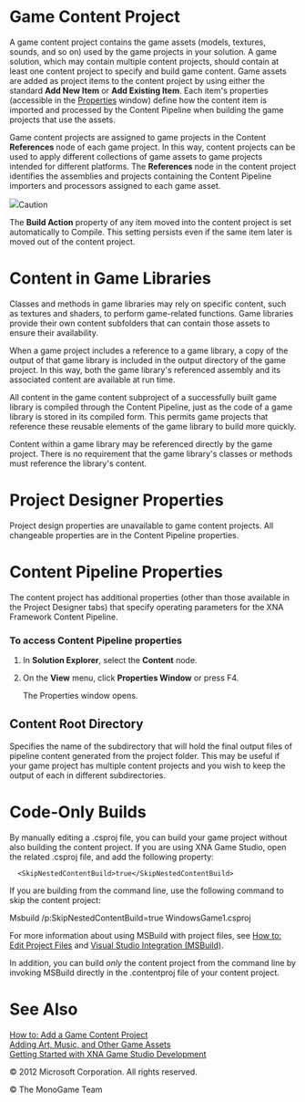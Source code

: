 

# Game Content Project

A game content project contains the game assets (models, textures, sounds, and so on) used by the game projects in your solution. A game solution, which may contain multiple content projects, should contain at least one content project to specify and build game content. Game assets are added as project items to the content project by using either the standard **Add New Item** or **Add Existing Item**. Each item's properties (accessible in the [Properties](UsingXNA_Dlg_Properties.md) window) define how the content item is imported and processed by the Content Pipeline when building the game projects that use the assets.

Game content projects are assigned to game projects in the Content **References** node of each game project. In this way, content projects can be used to apply different collections of game assets to game projects intended for different platforms. The **References** node in the content project identifies the assemblies and projects containing the Content Pipeline importers and processors assigned to each game asset.

![](caution.gif)Caution

The **Build Action** property of any item moved into the content project is set automatically to Compile. This setting persists even if the same item later is moved out of the content project.

# Content in Game Libraries

Classes and methods in game libraries may rely on specific content, such as textures and shaders, to perform game-related functions. Game libraries provide their own content subfolders that can contain those assets to ensure their availability.

When a game project includes a reference to a game library, a copy of the output of that game library is included in the output directory of the game project. In this way, both the game library's referenced assembly and its associated content are available at run time.

All content in the game content subproject of a successfully built game library is compiled through the Content Pipeline, just as the code of a game library is stored in its compiled form. This permits game projects that reference these reusable elements of the game library to build more quickly.

Content within a game library may be referenced directly by the game project. There is no requirement that the game library's classes or methods must reference the library's content.

# Project Designer Properties

Project design properties are unavailable to game content projects. All changeable properties are in the Content Pipeline properties.

# Content Pipeline Properties

The content project has additional properties (other than those available in the Project Designer tabs) that specify operating parameters for the XNA Framework Content Pipeline.

### To access Content Pipeline properties

1.  In **Solution Explorer**, select the **Content** node.
    
2.  On the **View** menu, click **Properties Window** or press F4.
    
    The Properties window opens.
    

## Content Root Directory

Specifies the name of the subdirectory that will hold the final output files of pipeline content generated from the project folder. This may be useful if your game project has multiple content projects and you wish to keep the output of each in different subdirectories.

# Code-Only Builds

By manually editing a .csproj file, you can build your game project without also building the content project. If you are using XNA Game Studio, open the related .csproj file, and add the following property:

      <SkipNestedContentBuild>true</SkipNestedContentBuild>
    

If you are building from the command line, use the following command to skip the content project:

Msbuild /p:SkipNestedContentBuild=true WindowsGame1.csproj

For more information about using MSBuild with project files, see [How to: Edit Project Files](http://msdn.microsoft.com/en-us/library/ms171487.aspx) and [Visual Studio Integration (MSBuild)](http://msdn.microsoft.com/en-us/library/ms171468.aspx).

In addition, you can build _only_ the content project from the command line by invoking MSBuild directly in the .contentproj file of your content project.

# See Also

[How to: Add a Game Content Project](UsingXNA_GameContent_Add.md)  
[Adding Art, Music, and Other Game Assets](UsingXNA_GameContent_Overviews.md)  
[Getting Started with XNA Game Studio Development](Getting_Started.md)  

© 2012 Microsoft Corporation. All rights reserved.  

© The MonoGame Team